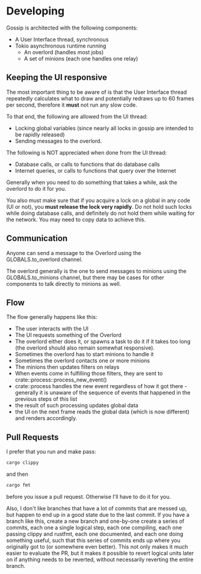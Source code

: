 # Developing

Gossip is architected with the following components:

- A User Interface thread, synchronous
- Tokio asynchronous runtime running
  - An overlord (handles most jobs)
  - A set of minions (each one handles one relay)

## Keeping the UI responsive

The most important thing to be aware of is that the User Interface thread repeatedly calculates what to draw and potentially redraws up to 60 frames per second, therefore it **must** not run any slow code.

To that end, the following are allowed from the UI thread:

- Locking global variables (since nearly all locks in gossip are intended to be rapidly released)
- Sending messages to the overlord.

The following is NOT appreciated when done from the UI thread:

- Database calls, or calls to functions that do database calls
- Internet queries, or calls to functions that query over the Internet

Generally when you need to do something that takes a while, ask the overlord to do it for you.

You also must make sure that if you acquire a lock on a global in any code (UI or not), you **must release the lock very rapidly**. Do not hold such locks while doing database calls, and definitely do not hold them while waiting for the network. You may need to copy data to achieve this.

## Communication

Anyone can send a message to the Overlord using the GLOBALS.to_overlord channel.

The overlord generally is the one to send messages to minions using the GLOBALS.to_minions channel, but there may be cases for other components to talk directly to minions as well.

## Flow

The flow generally happens like this:

- The user interacts with the UI
- The UI requests something of the Overlord
- The overlord either does it, or spawns a task to do it if it takes too long (the overlord should also remain somewhat responsive).
- Sometimes the overlord has to start minions to handle it
- Sometimes the overlord contacts one or more minions
- The minions then updates filters on relays
- When events come in fulfilling those filters, they are sent to crate::process::process_new_event()
- crate::process handles the new event regardless of how it got there - generally it is unaware of the sequence of events that happened in the previous steps of this list
- the result of such processing updates global data
- the UI on the next frame reads the global data (which is now different) and renders accordingly.

## Pull Requests

I prefer that you run and make pass:

````bash
cargo clippy
````

and then

````bash
cargo fmt
````

before you issue a pull request. Otherwise I'll have to do it for you.

Also, I don't like branches that have a lot of commits that are messed up, but happen to end up in a good state due to the last commit.  If you have a branch like this, create a new branch and one-by-one create a series of commits, each one a single logical step, each one compiling, each one passing clippy and rustfmt, each one documented, and each one doing something useful, such that this series of commits ends up where you originally got to (or somewhere even better). This not only makes it much easier to evaluate the PR, but it makes it possible to revert logical units later on if anything needs to be reverted, without necessarily reverting the entire branch.
